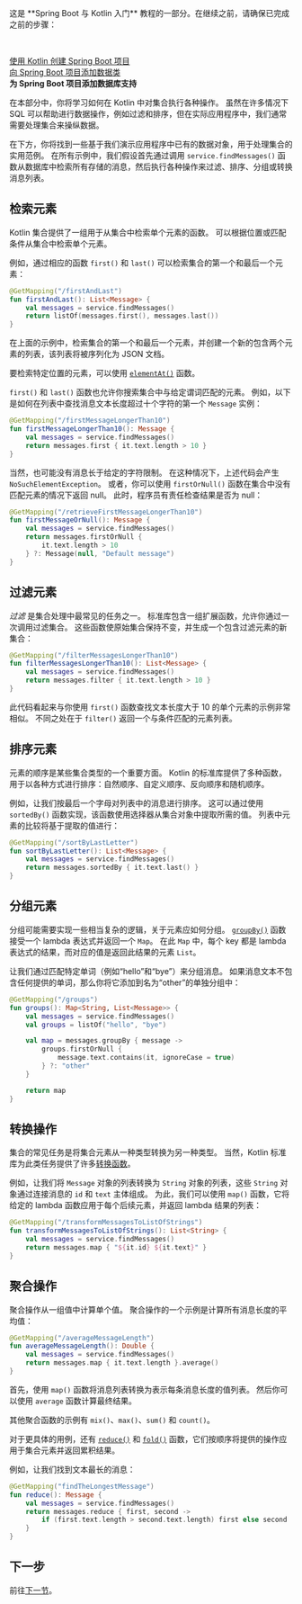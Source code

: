 [//]: # (title: 在 Spring Boot 项目中使用集合)

<tldr>
    <p>这是 **Spring Boot 与 Kotlin 入门** 教程的一部分。在继续之前，请确保已完成之前的步骤：</p><br/>
    <p><a href="jvm-create-project-with-spring-boot.md">使用 Kotlin 创建 Spring Boot 项目</a><br/><a href="jvm-spring-boot-add-data-class.md">向 Spring Boot 项目添加数据类</a><br/><strong>为 Spring Boot 项目添加数据库支持</strong><br/></p>
</tldr>

在本部分中，你将学习如何在 Kotlin 中对集合执行各种操作。
虽然在许多情况下 SQL 可以帮助进行数据操作，例如过滤和排序，但在实际应用程序中，我们通常需要处理集合来操纵数据。

在下方，你将找到一些基于我们演示应用程序中已有的数据对象，用于处理集合的实用范例。
在所有示例中，我们假设首先通过调用 `service.findMessages()` 函数从数据库中检索所有存储的消息，然后执行各种操作来过滤、排序、分组或转换消息列表。

## 检索元素

Kotlin 集合提供了一组用于从集合中检索单个元素的函数。
可以根据位置或匹配条件从集合中检索单个元素。

例如，通过相应的函数 `first()` 和 `last()` 可以检索集合的第一个和最后一个元素：

```kotlin
@GetMapping("/firstAndLast")
fun firstAndLast(): List<Message> {
    val messages = service.findMessages()
    return listOf(messages.first(), messages.last())
}
```

在上面的示例中，检索集合的第一个和最后一个元素，并创建一个新的包含两个元素的列表，该列表将被序列化为 JSON 文档。

要检索特定位置的元素，可以使用 [`elementAt()`](https://kotlinlang.org/api/latest/jvm/stdlib/kotlin.collections/element-at.html) 函数。

 `first()` 和 `last()` 函数也允许你搜索集合中与给定谓词匹配的元素。
例如，以下是如何在列表中查找消息文本长度超过十个字符的第一个 `Message` 实例：

```kotlin
@GetMapping("/firstMessageLongerThan10")
fun firstMessageLongerThan10(): Message {
    val messages = service.findMessages()
    return messages.first { it.text.length > 10 }
}
```

当然，也可能没有消息长于给定的字符限制。
在这种情况下，上述代码会产生 `NoSuchElementException`。
或者，你可以使用 `firstOrNull()` 函数在集合中没有匹配元素的情况下返回 null。
此时，程序员有责任检查结果是否为 null：

```kotlin
@GetMapping("/retrieveFirstMessageLongerThan10")
fun firstMessageOrNull(): Message {
    val messages = service.findMessages()
    return messages.firstOrNull { 
        it.text.length > 10 
    } ?: Message(null, "Default message")
}

```

## 过滤元素

_过滤_ 是集合处理中最常见的任务之一。
标准库包含一组扩展函数，允许你通过一次调用过滤集合。
这些函数使原始集合保持不变，并生成一个包含过滤元素的新集合：

```kotlin
@GetMapping("/filterMessagesLongerThan10")
fun filterMessagesLongerThan10(): List<Message> {
    val messages = service.findMessages()
    return messages.filter { it.text.length > 10 }
}
```

此代码看起来与你使用 `first()` 函数查找文本长度大于 10 的单个元素的示例非常相似。
不同之处在于 `filter()` 返回一个与条件匹配的元素列表。

## 排序元素

元素的顺序是某些集合类型的一个重要方面。
Kotlin 的标准库提供了多种函数，用于以各种方式进行排序：自然顺序、自定义顺序、反向顺序和随机顺序。

例如，让我们按最后一个字母对列表中的消息进行排序。
这可以通过使用 `sortedBy()` 函数实现，该函数使用选择器从集合对象中提取所需的值。
列表中元素的比较将基于提取的值进行：

```kotlin
@GetMapping("/sortByLastLetter")
fun sortByLastLetter(): List<Message> {
    val messages = service.findMessages()
    return messages.sortedBy { it.text.last() }
}
```

## 分组元素

分组可能需要实现一些相当复杂的逻辑，关于元素应如何分组。
 [`groupBy()`](https://kotlinlang.org/api/latest/jvm/stdlib/kotlin.collections/group-by.html) 函数接受一个 lambda 表达式并返回一个 `Map`。
在此 `Map` 中，每个 key 都是 lambda 表达式的结果，而对应的值是返回此结果的元素 `List`。

让我们通过匹配特定单词（例如“hello”和“bye”）来分组消息。
如果消息文本不包含任何提供的单词，那么你将它添加到名为“other”的单独分组中：

```kotlin
@GetMapping("/groups")
fun groups(): Map<String, List<Message>> {
    val messages = service.findMessages()
    val groups = listOf("hello", "bye")

    val map = messages.groupBy { message ->
        groups.firstOrNull {
            message.text.contains(it, ignoreCase = true)
        } ?: "other"
    }

    return map
}
```

## 转换操作

集合的常见任务是将集合元素从一种类型转换为另一种类型。
当然，Kotlin 标准库为此类任务提供了许多[转换函数](collection-transformations.md)。

例如，让我们将 `Message` 对象的列表转换为 `String` 对象的列表，这些 `String` 对象通过连接消息的 `id` 和 `text` 主体组成。
为此，我们可以使用 `map()` 函数，它将给定的 lambda 函数应用于每个后续元素，并返回 lambda 结果的列表：

```kotlin
@GetMapping("/transformMessagesToListOfStrings")
fun transformMessagesToListOfStrings(): List<String> {
    val messages = service.findMessages()
    return messages.map { "${it.id} ${it.text}" }
}
```

## 聚合操作

聚合操作从一组值中计算单个值。
聚合操作的一个示例是计算所有消息长度的平均值：

```kotlin
@GetMapping("/averageMessageLength")
fun averageMessageLength(): Double {
    val messages = service.findMessages()
    return messages.map { it.text.length }.average()
}
```

首先，使用 `map()` 函数将消息列表转换为表示每条消息长度的值列表。
然后你可以使用 `average` 函数计算最终结果。

其他聚合函数的示例有 `mix()`、`max()`、`sum()` 和 `count()`。

对于更具体的用例，还有 [`reduce()`](https://kotlinlang.org/api/latest/jvm/stdlib/kotlin.collections/reduce.html) 和 [`fold()`](https://kotlinlang.org/api/latest/jvm/stdlib/kotlin.collections/fold.html) 函数，它们按顺序将提供的操作应用于集合元素并返回累积结果。

例如，让我们找到文本最长的消息：

```kotlin
@GetMapping("findTheLongestMessage")
fun reduce(): Message {
    val messages = service.findMessages()
    return messages.reduce { first, second ->
        if (first.text.length > second.text.length) first else second
    }
}
```

## 下一步

前往[下一节](jvm-spring-boot-using-crudrepository.md)。